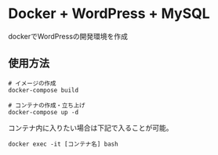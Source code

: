 # Docker + WordPress + MySQL

dockerでWordPressの開発環境を作成

## 使用方法

```
# イメージの作成
docker-compose build

# コンテナの作成・立ち上げ
docker-compose up -d
```

コンテナ内に入りたい場合は下記で入ることが可能。

```
docker exec -it [コンテナ名] bash
```